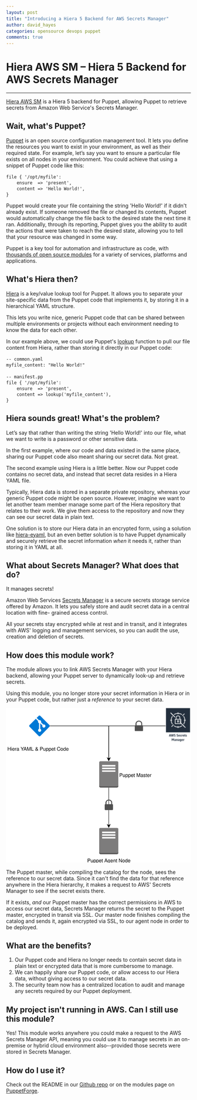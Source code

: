 ```yaml
---
layout: post
title: "Introducing a Hiera 5 Backend for AWS Secrets Manager"
author: david_hayes
categories: opensource devops puppet
comments: true
---
```

Hiera AWS SM – Hiera 5 Backend for AWS Secrets Manager
=====================================================
 
---
 
[Hiera AWS SM](https://github.com/accenture/hiera-aws-sm) is a Hiera 5 backend for Puppet, allowing Puppet to retrieve
secrets from Amazon Web Service's Secrets Manager.
 
Wait, what's Puppet?
--------------------
 
[Puppet](https://puppet.com/products/how-puppet-works) is an open source configuration management tool. It lets you define
the resources you want to exist in your environment, as well as their
required state. For example, let’s say you want to ensure a particular file exists on all nodes in your environment. You could achieve that using a snippet of Puppet code like this:
 
```
file { '/opt/myfile':
    ensure  => 'present',
    content => 'Hello World!',
}
```
 
Puppet would create your file containing the string 'Hello World!' if it
didn't already exist. If someone removed the file or changed its
contents, Puppet would automatically change the file back to the desired state the next time it ran. Additionally, through its reporting, Puppet gives you the ability to audit the actions that were taken to reach the desired state, allowing you to tell that your resource was changed in some way.
 
Puppet is a key tool for automation and infrastructure as code, with
[thousands of open source modules](https://forge.puppet.com/) for a variety of services, platforms and applications.
 
What's Hiera then?
------------------
 
[Hiera](https://puppet.com/docs/puppet/6.0/hiera_intro.html) is a key/value lookup tool for Puppet. It allows you to separate
your site-specific data from the Puppet code that implements it, by
storing it in a hierarchical YAML structure.
 
This lets you write nice, generic Puppet code that can be shared between
multiple environments or projects without each environment needing to
know the data for each other.
 
In our example above, we could use Puppet's [lookup](https://puppet.com/docs/puppet/5.4/man/lookup.html)
function to pull our file content from Hiera, rather than storing it directly in our Puppet code:
 
```
-- common.yaml
myfile_content: "Hello World!"
 
-- manifest.pp
file { '/opt/myfile':
    ensure  => 'present',
    content => lookup('myfile_content'),
}
```
 
Hiera sounds great! What's the problem?
---------------------------------------
 
Let’s say that rather than writing the string 'Hello World!' into our
file, what we want to write is a password or other sensitive data.
 
In the first example, where our code and data existed in the same place,
sharing our Puppet code also meant sharing our secret data. Not great.
 
The second example using Hiera is a little better. Now our Puppet code
contains no secret data, and instead that secret data resides in a Hiera
YAML file.
 
Typically, Hiera data is stored in a separate private repository, whereas
your generic Puppet code might be open source. However, imagine we want to let another team member manage some part of the Hiera repository that
relates to their work. We give them access to the repository and now they can see our secret data in plain text.
 
One solution is to store our Hiera data in an encrypted form, using
a solution like [hiera-eyaml](https://github.com/voxpupuli/hiera-eyaml),
but an even better solution is to have Puppet dynamically and securely
retrieve the secret information _when_ it needs it, rather than storing it in YAML at all.
 
What about Secrets Manager? What does that do?
----------------------------------
It manages secrets!
 
Amazon Web Services [Secrets Manager](https://aws.amazon.com/secrets-manager/) is a secure secrets storage service offered by Amazon. It lets you safely store and audit secret data in a central location with fine- grained access control.
 
All your secrets stay encrypted while at rest and in transit, and it integrates with AWS' logging and management services, so you can audit the use, creation and deletion of secrets.
 
How does this module work?
--------------------------
 
The module allows you to link AWS Secrets Manager with your Hiera backend, allowing your Puppet server to dynamically look-up and retrieve secrets.
 
Using this module, you no longer store your secret information in Hiera
or in your Puppet code, but rather just a _reference_ to your secret
data.
 
![Puppet Workflow](/img/posts/introducing-hiera-aws-sm/workflow.svg)
 
The Puppet master, while compiling the catalog for the node, sees the
reference to our secret data. Since it can't find the data for that reference anywhere in the Hiera hierarchy, it makes a request to AWS' Secrets Manager to see if the secret exists there.
 
If it exists, _and_ our Puppet master has the correct permissions in AWS
to access our secret data, Secrets Manager returns the secret to the
Puppet master, encrypted in transit via SSL. Our master node finishes
compiling the catalog and sends it, again encrypted via SSL, to our agent
node in order to be deployed.
 
What are the benefits?
----------------------
 
1. Our Puppet code and Hiera no longer needs to contain secret data in
   plain text or encrypted data that is more cumbersome to manage.
2. We can happily share our Puppet code, or allow access to our Hiera
   data, without giving access to our secret data.
3. The security team now has a centralized location to audit and manage
   any secrets required by our Puppet deployment.
 
My project isn't running in AWS. Can I still use this module?
-------------------------------------------------------------
 
Yes! This module works anywhere you could make a request to the AWS
Secrets Manager API, meaning you could use it to manage secrets in an
on-premise or hybrid cloud environment also--provided those secrets were
stored in Secrets Manager.
 
How do I use it?
----------------
 
Check out the README in our [Github repo](https://github.com/accenture/hiera-aws-sm) or on the modules page on
[PuppetForge](https://forge.puppet.com/accenture/hiera_aws_sm).
